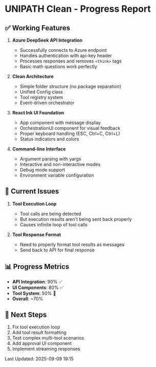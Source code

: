 # UNIPATH Clean - Progress Report

## ✅ Working Features

1. **Azure DeepSeek API Integration**
   - Successfully connects to Azure endpoint
   - Handles authentication with api-key header
   - Processes responses and removes `<think>` tags
   - Basic math questions work perfectly

2. **Clean Architecture**
   - Simple folder structure (no package separation)
   - Unified Config class
   - Tool registry system
   - Event-driven orchestrator

3. **React Ink UI Foundation**
   - App component with message display
   - OrchestrationUI component for visual feedback
   - Proper keyboard handling (ESC, Ctrl+C, Ctrl+L)
   - Status indicators and colors

4. **Command-line Interface**
   - Argument parsing with yargs
   - Interactive and non-interactive modes
   - Debug mode support
   - Environment variable configuration

## 🔄 Current Issues

1. **Tool Execution Loop**
   - Tool calls are being detected
   - But execution results aren't being sent back properly
   - Causes infinite loop of tool calls

2. **Tool Response Format**
   - Need to properly format tool results as messages
   - Send back to API for final response

## 📊 Progress Metrics

- **API Integration**: 90% ✅
- **UI Components**: 80% ✅  
- **Tool System**: 50% 🔄
- **Overall**: ~70%

## 🎯 Next Steps

1. Fix tool execution loop
2. Add tool result formatting
3. Test complex multi-tool scenarios
4. Add approval UI component
5. Implement streaming responses

Last Updated: 2025-09-09 19:15